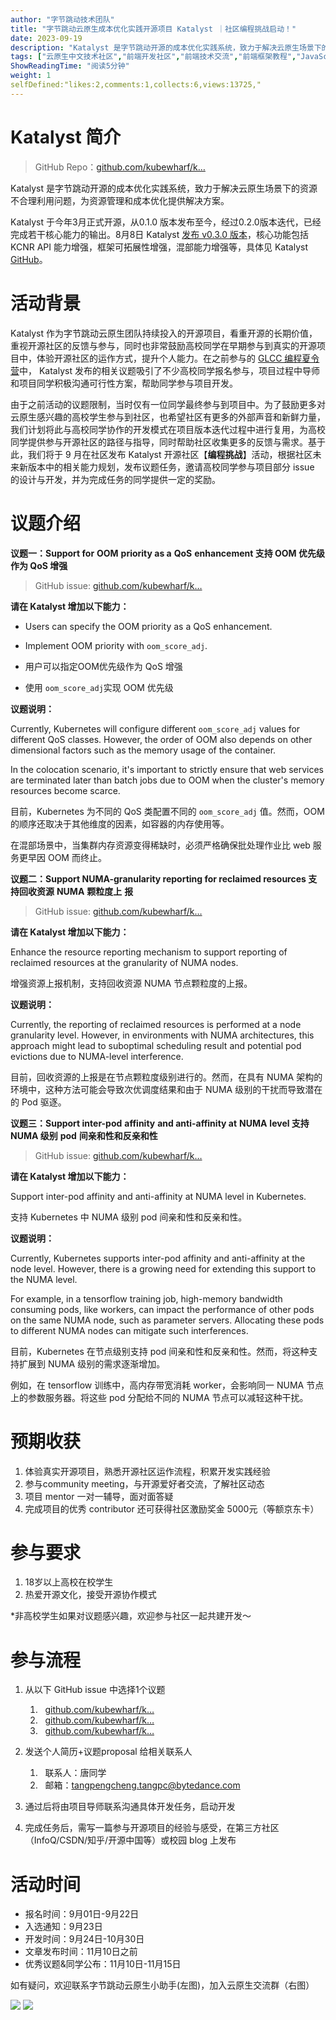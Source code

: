 ```yaml
---
author: "字节跳动技术团队"
title: "字节跳动云原生成本优化实践开源项目 Katalyst ｜社区编程挑战启动！"
date: 2023-09-19
description: "Katalyst 是字节跳动开源的成本优化实践系统，致力于解决云原生场景下的资源不合理利用问题，为资源管理和成本优化提供解决方案。真实开源项目体验、开源导师一对一辅导、丰厚的项目激励，等你来！"
tags: ["云原生中文技术社区","前端开发社区","前端技术交流","前端框架教程","JavaScript 学习资源","CSS 技巧与最佳实践","HTML5 最新动态","前端工程师职业发展","开源前端项目","前端技术趋势"]
ShowReadingTime: "阅读5分钟"
weight: 1
selfDefined:"likes:2,comments:1,collects:6,views:13725,"
---
```

Katalyst 简介
===========

> GitHub Repo：[github.com/kubewharf/k…](https://link.juejin.cn?target=https%3A%2F%2Fgithub.com%2Fkubewharf%2Fkatalyst-core "https://github.com/kubewharf/katalyst-core")

Katalyst 是字节跳动开源的成本优化实践系统，致力于解决云原生场景下的资源不合理利用问题，为资源管理和成本优化提供解决方案。

Katalyst 于今年3月正式开源，从0.1.0 版本发布至今，经过0.2.0版本迭代，已经完成若干核心能力的输出。8月8日 Katalyst [发布 v0.3.0 版本](https://link.juejin.cn?target=https%3A%2F%2Fmp.weixin.qq.com%2Fs%2FkyYHvr-H5q2BOIPvoH6VXA "https://mp.weixin.qq.com/s/kyYHvr-H5q2BOIPvoH6VXA")，核心功能包括 KCNR API 能力增强，框架可拓展性增强，混部能力增强等，具体见 Katalyst [GitHub](https://link.juejin.cn?target=https%3A%2F%2Fgithub.com%2Fkubewharf%2Fkatalyst-core%2Fmilestone%2F3%3Fclosed%3D1 "https://github.com/kubewharf/katalyst-core/milestone/3?closed=1")。

活动背景
====

Katalyst 作为字节跳动云原生团队持续投入的开源项目，看重开源的长期价值，重视开源社区的反馈与参与，同时也非常鼓励高校同学在早期参与到真实的开源项目中，体验开源社区的运作方式，提升个人能力。在之前参与的 [GLCC 编程夏令营](https://link.juejin.cn?target=https%3A%2F%2Fmp.weixin.qq.com%2Fs%2FAs4MjrUn67fxVCvXu_ZMYg "https://mp.weixin.qq.com/s/As4MjrUn67fxVCvXu_ZMYg")中， Katalyst 发布的相关议题吸引了不少高校同学报名参与，项目过程中导师和项目同学积极沟通可行性方案，帮助同学参与项目开发。

由于之前活动的议题限制，当时仅有一位同学最终参与到项目中。为了鼓励更多对云原生感兴趣的高校学生参与到社区，也希望社区有更多的外部声音和新鲜力量，我们计划将此与高校同学协作的开发模式在项目版本迭代过程中进行复用，为高校同学提供参与开源社区的路径与指导，同时帮助社区收集更多的反馈与需求。基于此，我们将于 9 月在社区发布 Katalyst 开源社区【**编程挑战**】活动，根据社区未来新版本中的相关能力规划，发布议题任务，邀请高校同学参与项目部分 issue 的设计与开发，并为完成任务的同学提供一定的奖励。

议题介绍
====

**议题一：Support for** **OOM** **priority as a** **QoS** **enhancement 支持 OOM 优先级作为 QoS 增强**

> GitHub issue: [github.com/kubewharf/k…](https://link.juejin.cn?target=https%3A%2F%2Fgithub.com%2Fkubewharf%2Fkatalyst-core%2Fissues%2F216 "https://github.com/kubewharf/katalyst-core/issues/216")

**请在 Katalyst 增加以下能力：**

*   Users can specify the OOM priority as a QoS enhancement.
    
*   Implement OOM priority with `oom_score_adj`.
    
*   用户可以指定OOM优先级作为 QoS 增强
    
*   使用 `oom_score_adj`实现 OOM 优先级
    

**议题说明：**

Currently, Kubernetes will configure different `oom_score_adj` values for different QoS classes. However, the order of OOM also depends on other dimensional factors such as the memory usage of the container.

In the colocation scenario, it's important to strictly ensure that web services are terminated later than batch jobs due to OOM when the cluster's memory resources become scarce.

目前，Kubernetes 为不同的 QoS 类配置不同的 `oom_score_adj` 值。然而，OOM 的顺序还取决于其他维度的因素，如容器的内存使用等。

在混部场景中，当集群内存资源变得稀缺时，必须严格确保批处理作业比 web 服务更早因 OOM 而终止。

**议题二：Support NUMA-granularity reporting for reclaimed resources 支持回收资源** **NUMA** **颗粒度上** **报**

> GitHub issue: [github.com/kubewharf/k…](https://link.juejin.cn?target=https%3A%2F%2Fgithub.com%2Fkubewharf%2Fkatalyst-core%2Fissues%2F217 "https://github.com/kubewharf/katalyst-core/issues/217")

**请在 Katalyst 增加以下能力：**

Enhance the resource reporting mechanism to support reporting of reclaimed resources at the granularity of NUMA nodes.

增强资源上报机制，支持回收资源 NUMA 节点颗粒度的上报。

**议题说明：**

Currently, the reporting of reclaimed resources is performed at a node granularity level. However, in environments with NUMA architectures, this approach might lead to suboptimal scheduling result and potential pod evictions due to NUMA-level interference.

目前，回收资源的上报是在节点颗粒度级别进行的。然而，在具有 NUMA 架构的环境中，这种方法可能会导致次优调度结果和由于 NUMA 级别的干扰而导致潜在的 Pod 驱逐。

**议题三：Support inter-pod** **affinity** **and anti-affinity at** **NUMA** **level 支持 NUMA 级别** **pod** **间亲和性和反亲和性**

> GitHub issue: [github.com/kubewharf/k…](https://link.juejin.cn?target=https%3A%2F%2Fgithub.com%2Fkubewharf%2Fkatalyst-core%2Fissues%2F220 "https://github.com/kubewharf/katalyst-core/issues/220")

**请在 Katalyst 增加以下能力：**

Support inter-pod affinity and anti-affinity at NUMA level in Kubernetes.

支持 Kubernetes 中 NUMA 级别 pod 间亲和性和反亲和性。

**议题说明：**

Currently, Kubernetes supports inter-pod affinity and anti-affinity at the node level. However, there is a growing need for extending this support to the NUMA level.

For example, in a tensorflow training job, high-memory bandwidth consuming pods, like workers, can impact the performance of other pods on the same NUMA node, such as parameter servers. Allocating these pods to different NUMA nodes can mitigate such interferences.

目前，Kubernetes 在节点级别支持 pod 间亲和性和反亲和性。然而，将这种支持扩展到 NUMA 级别的需求逐渐增加。

例如，在 tensorflow 训练中，高内存带宽消耗 worker，会影响同一 NUMA 节点上的参数服务器。将这些 pod 分配给不同的 NUMA 节点可以减轻这种干扰。

预期收获
====

1.  体验真实开源项目，熟悉开源社区运作流程，积累开发实践经验
2.  参与community meeting，与开源爱好者交流，了解社区动态
3.  项目 mentor 一对一辅导，面对面答疑
4.  完成项目的优秀 contributor 还可获得社区激励奖金 5000元（等额京东卡）

参与要求
====

1.  18岁以上高校在校学生
2.  热爱开源文化，接受开源协作模式

\*非高校学生如果对议题感兴趣，欢迎参与社区一起共建开发～

参与流程
====

1.  从以下 GitHub issue 中选择1个议题
    
    1.    [github.com/kubewharf/k…](https://link.juejin.cn?target=https%3A%2F%2Fgithub.com%2Fkubewharf%2Fkatalyst-core%2Fissues%2F216 "https://github.com/kubewharf/katalyst-core/issues/216")
    2.    [github.com/kubewharf/k…](https://link.juejin.cn?target=https%3A%2F%2Fgithub.com%2Fkubewharf%2Fkatalyst-core%2Fissues%2F217 "https://github.com/kubewharf/katalyst-core/issues/217")
    3.    [github.com/kubewharf/k…](https://link.juejin.cn?target=https%3A%2F%2Fgithub.com%2Fkubewharf%2Fkatalyst-core%2Fissues%2F220 "https://github.com/kubewharf/katalyst-core/issues/220")
2.  发送个人简历+议题proposal 给相关联系人
    
    1.    联系人：唐同学
    2.    邮箱：[tangpengcheng.tangpc@bytedance.com](https://link.juejin.cn?target=mailto%3Atangpengcheng.tangpc%40bytedance.com "mailto:tangpengcheng.tangpc@bytedance.com")
3.  通过后将由项目导师联系沟通具体开发任务，启动开发
    
4.  完成任务后，需写一篇参与开源项目的经验与感受，在第三方社区（InfoQ/CSDN/知乎/开源中国等）或校园 blog 上发布
    

活动时间
====

*   报名时间：9月01日-9月22日
*   入选通知：9月23日
*   开发时间：9月24日-10月30日
*   文章发布时间：11月10日之前
*   优秀议题&同学公布：11月10日-11月15日

如有疑问，欢迎联系字节跳动云原生小助手(左图)，加入云原生交流群（右图）

![](/images/jueJin/aed4ac22497f482.png) ![](/images/jueJin/8eb4863b356e490.png)